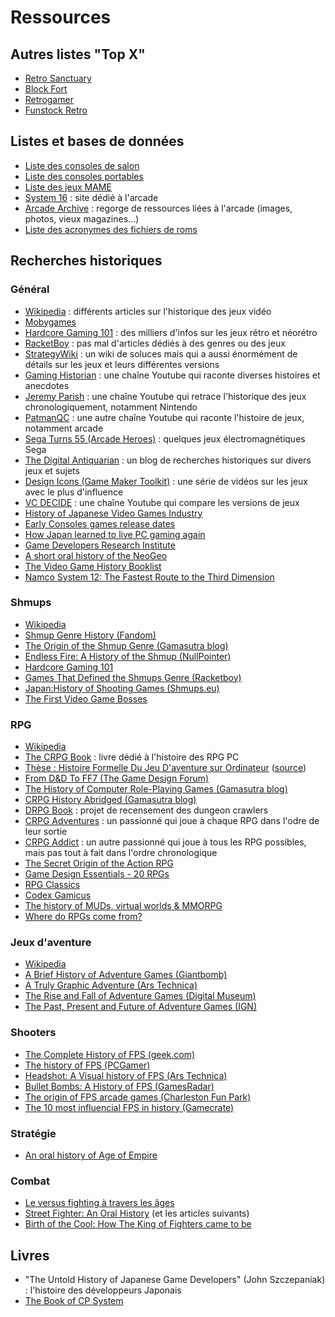# Ressources

## Autres listes "Top X"

- [Retro Sanctuary](https://www.retro-sanctuary.com)
- [Block Fort](http://www.blockfort.com/game-lists/)
- [Retrogamer](https://www.retrogamer.net)
- [Funstock Retro](https://www.funstockretro.co.uk/news/guides/essential-collections/)

## Listes et bases de données

- [Liste des consoles de salon](https://en.wikipedia.org/wiki/List_of_home_video_game_consoles)
- [Liste des consoles portables](https://en.wikipedia.org/wiki/List_of_handheld_game_consoles)
- [Liste des jeux MAME](http://adb.arcadeitalia.net/lista_mame.php?lang=en)
- [System 16](https://www.system16.com) : site dédié à l'arcade
- [Arcade Archive](http://arcarc.xmission.com/) : regorge de ressources liées à l'arcade (images, photos, vieux magazines...)
- [Liste des acronymes des fichiers de roms](https://www.tosecdev.org/tosec-naming-convention)

## Recherches historiques

### Général

- [Wikipedia](https://en.wikipedia.org/wiki/History_of_video_games) : différents articles sur l'historique des jeux vidéo
- [Mobygames](https://www.mobygames.com/)
- [Hardcore Gaming 101](http://www.hardcoregaming101.net/) : des milliers d'infos sur les jeux rétro et néorétro
- [RacketBoy](http://www.racketboy.com/retro) : pas mal d'articles dédiés à des genres ou des jeux
- [StrategyWiki](https://strategywiki.org/) : un wiki de soluces mais qui a aussi énormément de détails sur les jeux et leurs différentes versions
- [Gaming Historian](https://www.youtube.com/channel/UCnbvPS_rXp4PC21PG2k1UVg) : une chaîne Youtube qui raconte diverses histoires et anecdotes
- [Jeremy Parish](https://www.youtube.com/channel/UCrIttXi0WgLXHI1poCk0D6g) : une chaîne Youtube qui retrace l'historique des jeux chronologiquement, notamment Nintendo
- [PatmanQC](https://www.youtube.com/channel/UCCkuHXWWyw-3KXKIHyc88oA/) : une autre chaîne Youtube qui raconte l'histoire de jeux, notamment arcade
- [Sega Turns 55 (Arcade Heroes)](https://arcadeheroes.com/2015/06/03/sega-turns-55-lets-remember-their-electromechanical-games/) : quelques jeux électromagnétiques Sega
- [The Digital Antiquarian](https://www.filfre.net/) : un blog de recherches historiques sur divers jeux et sujets
- [Design Icons (Game Maker Toolkit)](https://www.youtube.com/watch?v=Jbn8IRmSq8M&list=PLc38fcMFcV_su8QqXBnpfr8VJd7iTgwE0) : une série de vidéos sur les jeux avec le plus d'influence
- [VC DECIDE](https://www.youtube.com/c/vcdecide/videos) : une chaîne Youtube qui compare les versions de jeux
- [History of Japanese Video Games Industry](https://www.slideshare.net/yuhsukek/jrc-seminar-history-of-video-game-industry?fbclid=IwAR0tLpLq1C_Obl0G-VHjvnNzEjnw9htgMXpjJ0MF_ZOWzPOXp_Nupixa7E4)
- [Early Consoles games release dates](https://www.atariarchive.org/release-dates/)
- [How Japan learned to live PC gaming again](https://www.pcgamer.com/how-japan-learned-to-love-pc-gaming-again/)
- [Game Developers Research Institute](http://gdri.smspower.org/)
- [A short oral history of the NeoGeo](https://www.eurogamer.net/articles/2021-05-14-pro-gear-spec-reminisicing-about-snks-90s-vision-of-the-future)
- [The Video Game History Booklist](https://thehistoryofhowweplay.wordpress.com/2020/08/27/the-video-game-history-booklist/)
- [Namco System 12: The Fastest Route to the Third Dimension](https://nicole.express/2022/the-closest-ill-get-to-covering-the-playstation.html)

### Shmups

- [Wikipedia](https://en.wikipedia.org/wiki/Shoot_%27em_up)
- [Shmup Genre History (Fandom)](https://shmup.fandom.com/wiki/Category:Shmup_Genre_History)
- [The Origin of the Shmup Genre (Gamasutra blog)](https://www.gamasutra.com/blogs/LukeMcMillan/20130206/186184/The_Origin_of_The_Shmup_Genre_A_Historical_Study.php)
- [Endless Fire: A History of the Shmup (NullPointer)](http://www.nullpointer.co.uk/content/endless-fire-a-history-of-the-shmup/)
- [Hardcore Gaming 101](http://www.hardcoregaming101.net/)
- [Games That Defined the Shmups Genre (Racketboy)](http://www.racketboy.com/retro/games-that-defined-the-shmups-genre)
- [Japan:History of Shooting Games (Shmups.eu)](https://shmups.eu/video/japan-history-of-shooting-game/)
- [The First Video Game Bosses](http://www.retrogamedeconstructionzone.com/2020/08/the-first-video-game-bosses.html)

### RPG

- [Wikipedia](https://en.wikipedia.org/wiki/History_of_Western_role-playing_video_games)
- [The CRPG Book](https://crpgbook.wordpress.com/) : livre dédié à l'histoire des RPG PC
- [Thèse : Histoire Formelle Du Jeu D'aventure sur Ordinateur](lessard_jonathan_2013_these.pdf) ([source](http://www.omnsh.org/sites/default/files/lessard_jonathan_2013_these.pdf))
- [From D&D To FF7 (The Game Design Forum)](http://thegamedesignforum.com/features/rd_ff7_2.html)
- [The History of Computer Role-Playing Games (Gamasutra blog)](https://www.gamasutra.com/view/feature/132024/the_history_of_computer_.php)
- [CRPG History Abridged (Gamasutra blog)](https://www.gamasutra.com/blogs/FelipePepe/20150625/244262/CRPG_History_Abridged__21_RPGs_that_brought_something_new_to_the_table.php)
- [DRPG Book](https://drpgbook.com) : projet de recensement des dungeon crawlers
- [CRPG Adventures](https://crpgadventures.blogspot.com/) : un passionné qui joue à chaque RPG dans l'odre de leur sortie
- [CRPG Addict](https://crpgaddict.blogspot.com/) : un autre passionné qui joue à tous les RPG possibles, mais pas tout à fait dans l'ordre chronologique
- [The Secret Origin of the Action RPG](https://medium.com/@obskyr/the-secret-origin-of-the-action-rpg-254a180079dd)
- [Game Design Essentials - 20 RPGs](https://gamasutra.com/view/feature/132457/game_design_essentials_20_rpgs.php)
- [RPG Classics](http://shrines.rpgclassics.com/)
- [Codex Gamicus](https://gamicus.gamepedia.com/Action_role-playing_video_games)
- [The history of MUDs, virtual worlds & MMORPG](https://medium.com/@felipepepe/roblox-is-a-mud-the-history-of-virtual-worlds-muds-mmorpgs-12e41c4cb9b)
- [Where do RPGs come from?](https://www.youtube.com/watch?v=XL9wUR92l-w)

### Jeux d'aventure

- [Wikipedia](https://en.wikipedia.org/wiki/Adventure_game)
- [A Brief History of Adventure Games (Giantbomb)](https://www.giantbomb.com/profile/gbrading/lists/a-brief-history-of-adventure-games/28894/)
- [A Truly Graphic Adventure (Ars Technica)](https://arstechnica.com/gaming/2011/01/history-of-graphic-adventures/)
- [The Rise and Fall of Adventure Games (Digital Museum)](https://www.digitalgamemuseum.org/the-rise-and-fall-of-adventure-games/)
- [The Past, Present and Future of Adventure Games (IGN)](https://www.ign.com/articles/2015/03/02/the-past-present-and-future-of-adventure-games)

### Shooters

- [The Complete History of FPS (geek.com)](https://www.geek.com/games/the-complete-history-of-first-person-shooters-1713135/)
- [The history of FPS (PCGamer)](https://www.pcgamer.com/the-history-of-the-first-person-shooter/)
- [Headshot: A Visual history of FPS (Ars Technica)](https://arstechnica.com/gaming/2016/02/headshot-a-visual-history-of-first-person-shooters/)
- [Bullet Bombs: A History of FPS (GamesRadar)](https://www.gamesradar.com/bullets-bombs-history-first-person-shooters/)
- [The origin of FPS arcade games (Charleston Fun Park)](https://charlestonfunpark.com/the-origin-of-first-person-shooter-arcade-games/)
- [The 10 most influencial FPS in history (Gamecrate)](https://www.gamecrate.com/10-most-influential-games-fps-history/17217)

### Stratégie

- [An oral history of Age of Empire](https://www.shacknews.com/article/121405/a-bit-of-foolishness-an-oral-history-of-age-of-empires)

### Combat

- [Le versus fighting à travers les âges](https://www.neogeokult.com/articles/le-versus-fighting-%C3%A0-travers-les-%C3%A2ges/)
- [Street Fighter: An Oral History](https://www.polygon.com/2020/7/7/21270906/street-fighter-1-oral-history-takashi-nishiyama) (et les articles suivants)
- [Birth of the Cool: How The King of Fighters came to be](https://www.eurogamer.net/birth-of-the-cool-how-the-king-of-fighters-came-to-be)

## Livres

- "The Untold History of Japanese Game Developers" (John Szczepaniak) : l'histoire des développeurs Japonais
- [The Book of CP System](https://fabiensanglard.net/cpsb/)
